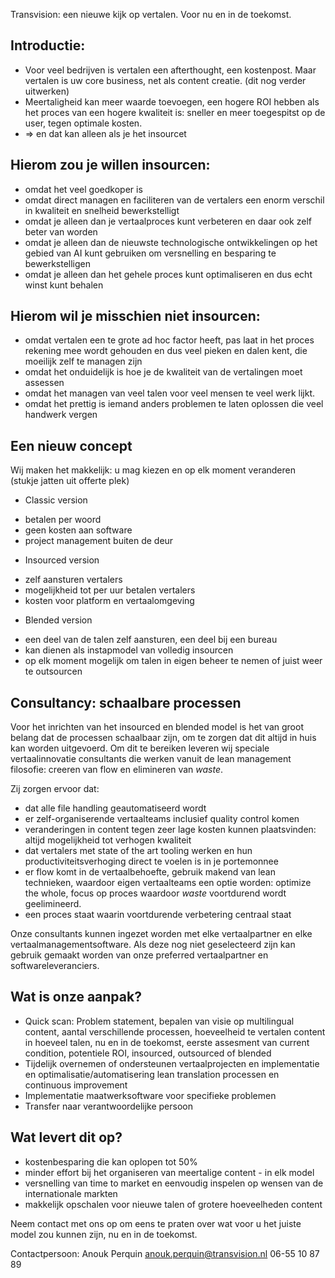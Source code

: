 Transvision: een nieuwe kijk op vertalen. Voor nu en in de toekomst.


## Introductie: 
* Voor veel bedrijven is vertalen een afterthought, een kostenpost. Maar vertalen is uw core business, net als content creatie. (dit nog verder uitwerken)
* Meertaligheid kan meer waarde toevoegen, een hogere ROI hebben als het proces van een hogere kwaliteit is: sneller en meer toegespitst op de user, tegen optimale kosten. 
* => en dat kan alleen als je het insourcet

## Hierom zou je willen insourcen:
* omdat het veel goedkoper is
* omdat direct managen en faciliteren van de vertalers een enorm verschil in kwaliteit en snelheid bewerkstelligt
* omdat je alleen dan je vertaalproces kunt verbeteren en daar ook zelf beter van worden
* omdat je alleen dan de nieuwste technologische ontwikkelingen op het gebied van AI kunt gebruiken om versnelling en besparing te bewerkstelligen
* omdat je alleen dan het gehele proces kunt optimaliseren en dus echt winst kunt behalen

## Hierom wil je misschien niet insourcen:
* omdat vertalen een te grote ad hoc factor heeft, pas laat in het proces rekening mee wordt gehouden en dus veel pieken en dalen kent, die moeilijk zelf te managen zijn
* omdat het onduidelijk is hoe je de kwaliteit van de vertalingen moet assessen
* omdat het managen van veel talen voor veel mensen te veel werk lijkt.
* omdat het prettig is iemand anders problemen te laten oplossen die veel handwerk vergen

## Een nieuw concept
Wij maken het makkelijk: u mag kiezen en op elk moment veranderen (stukje jatten uit offerte plek)

* Classic version
- betalen per woord
- geen kosten aan software
- project management buiten de deur 

* Insourced version
- zelf aansturen vertalers
- mogelijkheid tot per uur betalen vertalers
- kosten voor platform en vertaalomgeving

* Blended version
- een deel van de talen zelf aansturen, een deel bij een bureau
- kan dienen als instapmodel van volledig insourcen
- op elk moment mogelijk om talen in eigen beheer te nemen of juist weer te outsourcen

## Consultancy: schaalbare processen
Voor het inrichten van het insourced en blended model is het van groot belang dat de processen schaalbaar zijn, om te zorgen dat dit altijd in huis kan worden uitgevoerd. Om dit te bereiken leveren wij speciale vertaalinnovatie consultants die werken vanuit de lean management filosofie: creeren van flow en elimineren van _waste_. 

Zij zorgen ervoor dat: 

* dat alle file handling geautomatiseerd wordt
* er zelf-organiserende vertaalteams inclusief quality control komen 
* veranderingen in content tegen zeer lage kosten kunnen plaatsvinden: altijd mogelijkheid tot verhogen kwaliteit
* dat vertalers met state of the art tooling werken en hun productiviteitsverhoging direct te voelen is in je portemonnee
* er flow komt in de vertaalbehoefte, gebruik makend van lean technieken, waardoor eigen vertaalteams een optie worden: optimize the whole, focus op proces waardoor _waste_ voortdurend wordt geelimineerd.
* een proces staat waarin voortdurende verbetering centraal staat

Onze consultants kunnen ingezet worden met elke vertaalpartner en elke vertaalmanagementsoftware. Als deze nog niet geselecteerd zijn kan gebruik gemaakt worden van onze preferred vertaalpartner en softwareleveranciers. 

## Wat is onze aanpak? 

* Quick scan: Problem statement, bepalen van visie op multilingual content, aantal verschillende processen,
hoeveelheid te vertalen content in hoeveel talen, nu en in de toekomst, eerste assesment van current condition, potentiele ROI, insourced, outsourced of blended 
* Tijdelijk overnemen of ondersteunen vertaalprojecten en implementatie en optimalisatie/automatisering lean translation processen en continuous improvement
* Implementatie maatwerksoftware voor specifieke problemen
* Transfer naar verantwoordelijke persoon  

## Wat levert dit op?
* kostenbesparing die kan oplopen tot 50%
* minder effort bij het organiseren van meertalige content - in elk model
* versnelling van time to market en eenvoudig inspelen op wensen van de internationale markten
* makkelijk opschalen voor nieuwe talen of grotere hoeveelheden content

Neem contact met ons op om eens te praten over wat voor u het juiste model zou kunnen zijn, nu en in de toekomst. 

Contactpersoon: 
Anouk Perquin 
anouk.perquin@transvision.nl
06-55 10 87 89
